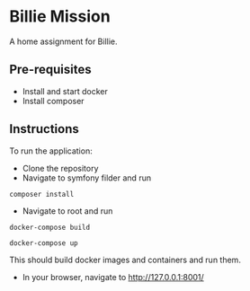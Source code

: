 # Billie Mission
A home assignment for Billie.

## Pre-requisites
- Install and start docker
- Install composer

## Instructions
To run the application:
- Clone the repository
- Navigate to symfony filder and run 

`composer install`

- Navigate to root and run

`docker-compose build`

`docker-compose up`

This should build docker images and containers and run them.
- In your browser, navigate to http://127.0.0.1:8001/